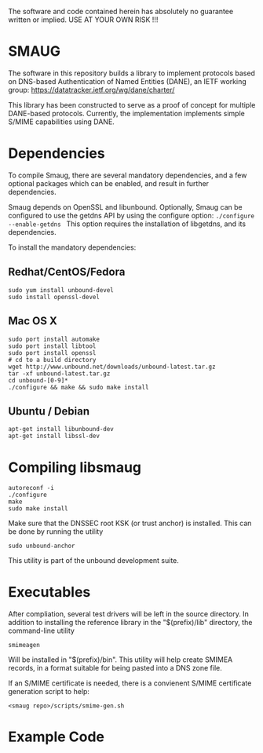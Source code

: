 The software and code contained herein has absolutely no guarantee written or implied.
USE AT YOUR OWN RISK !!!

SMAUG
==========

The software in this repository builds a library to implement protocols based on DNS-based Authentication of Named
Entities (DANE), an IETF working group:
  https://datatracker.ietf.org/wg/dane/charter/

This library has been constructed to serve as a proof of concept for
multiple DANE-based protocols.  Currently, the implementation implements simple
S/MIME capabilities using DANE.


Dependencies
======

To compile Smaug, there are several mandatory dependencies, and a few optional packages which can be 
enabled, and result in further dependencies.

Smaug depends on OpenSSL and libunbound.  Optionally, Smaug can be configured to use the getdns API by using the
configure option:
``./configure --enable-getdns
``
This option requires the installation of libgetdns, and its dependencies.

To install the mandatory dependencies:

Redhat/CentOS/Fedora
----

```
sudo yum install unbound-devel
sudo install openssl-devel
```

Mac OS X
---

```
sudo port install automake
sudo port install libtool
sudo port install openssl
# cd to a build directory
wget http://www.unbound.net/downloads/unbound-latest.tar.gz
tar -xf unbound-latest.tar.gz
cd unbound-[0-9]*
./configure && make && sudo make install
```

Ubuntu / Debian
---

```
apt-get install libunbound-dev
apt-get install libssl-dev
```


Compiling libsmaug
===========

```
autoreconf -i
./configure
make
sudo make install
```

Make sure that the DNSSEC root KSK (or trust anchor) is installed.  This can be done by running the utility

```sudo unbound-anchor ```

This utility is part of the unbound development suite.

Executables
===========

After compliation, several test drivers will be left in the source directory.  In addition to installing the
reference library in the &quot;$(prefix)/lib&quot; directory, the command-line utility

 ```
smimeagen
```

Will be installed in &quot;$(prefix)/bin&quot;.  This utility will help create SMIMEA records, in a format suitable
for being pasted into a DNS zone file.

If an S/MIME certificate is needed, there is a convienent S/MIME certificate generation script to help:

```
<smaug repo>/scripts/smime-gen.sh
```


Example Code
===========


